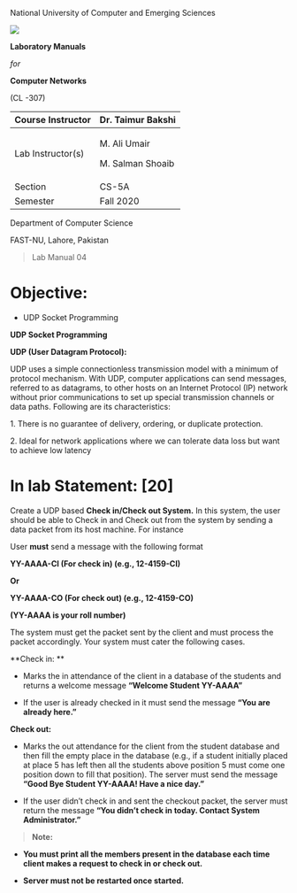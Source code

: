 National University of Computer and Emerging Sciences

![](media/image1.png)

**Laboratory Manuals**

*for*

**Computer Networks**

(CL -307)

<table>
<thead>
<tr class="header">
<th>Course Instructor</th>
<th>Dr. Taimur Bakshi</th>
</tr>
</thead>
<tbody>
<tr class="odd">
<td>Lab Instructor(s)</td>
<td><p>M. Ali Umair</p>
<p>M. Salman Shoaib</p></td>
</tr>
<tr class="even">
<td>Section</td>
<td>CS-5A</td>
</tr>
<tr class="odd">
<td>Semester</td>
<td>Fall 2020</td>
</tr>
</tbody>
</table>

Department of Computer Science

FAST-NU, Lahore, Pakistan

> Lab Manual 04

# Objective: 

  - UDP Socket Programming

**UDP Socket Programming**

**<span class="underline">UDP (User Datagram Protocol):</span>**

UDP uses a simple connectionless transmission model with a minimum of
protocol mechanism. With UDP, computer applications can send messages,
referred to as datagrams, to other hosts on an Internet Protocol (IP)
network without prior communications to set up special transmission
channels or data paths. Following are its characteristics:

1\. There is no guarantee of delivery, ordering, or duplicate
protection.

2\. Ideal for network applications where we can tolerate data loss but
want to achieve low latency

# In lab Statement: \[20\]

Create a UDP based **Check in/Check out System.** In this system, the
user should be able to Check in and Check out from the system by sending
a data packet from its host machine. For instance

User **must** send a message with the following format

**YY-AAAA-CI (For check in) (e.g., 12-4159-CI)**

**Or**

**YY-AAAA-CO (For check out) (e.g., 12-4159-CO)**

**(YY-AAAA is your roll number)**

The system must get the packet sent by the client and must process the
packet accordingly. Your system must cater the following cases.

**Check in: **

  - Marks the in attendance of the client in a database of the students
    and returns a welcome message **“Welcome Student YY-AAAA”**

  - If the user is already checked in it must send the message **“You
    are already here.”**

**Check out:**

  - Marks the out attendance for the client from the student database
    and then fill the empty place in the database (e.g., if a student
    initially placed at place 5 has left then all the students above
    position 5 must come one position down to fill that position). The
    server must send the message **“Good Bye Student YY-AAAA\! Have a
    nice day.”**

  - If the user didn’t check in and sent the checkout packet, the server
    must return the message **“You didn’t check in today. Contact System
    Administrator.”**

> **<span class="underline">Note: </span>**

  - **You must print all the members present in the database each time
    client makes a request to check in or check out.**

  - **Server must not be restarted once started.**

